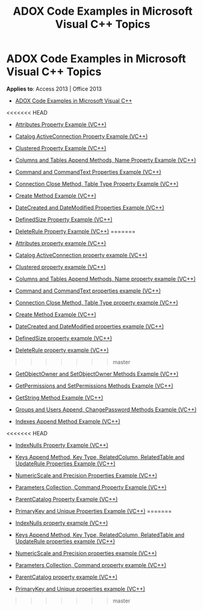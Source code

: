 ﻿---
title: ADOX Code Examples in Microsoft Visual C++ Topics
TOCTitle: ADOX Code Examples in Microsoft Visual C++
ms:assetid: fd79fd9e-69ac-44b1-9115-93cebb5d8e3b
ms:mtpsurl: https://msdn.microsoft.com/library/JJ250301(v=office.15)
ms:contentKeyID: 48548917
ms.date: 09/18/2015
mtps_version: v=office.15
---

# ADOX Code Examples in Microsoft Visual C++ Topics


**Applies to**: Access 2013 | Office 2013


  - [ADOX Code Examples in Microsoft Visual C++](adox-code-examples-in-microsoft-visual-c.md)

<<<<<<< HEAD
  - [Attributes Property Example (VC++)](attributes-property-example-vc.md)

  - [Catalog ActiveConnection Property Example (VC++)](catalog-activeconnection-property-example-vc.md)

  - [Clustered Property Example (VC++)](clustered-property-example-vc.md)

  - [Columns and Tables Append Methods, Name Property Example (VC++)](columns-and-tables-append-methods-name-property-example-vc.md)

  - [Command and CommandText Properties Example (VC++)](command-and-commandtext-properties-example-vc.md)

  - [Connection Close Method, Table Type Property Example (VC++)](connection-close-method-table-type-property-example-vc.md)

  - [Create Method Example (VC++)](create-method-example-vc.md)

  - [DateCreated and DateModified Properties Example (VC++)](datecreated-and-datemodified-properties-example-vc.md)

  - [DefinedSize Property Example (VC++)](definedsize-property-example-vc.md)

  - [DeleteRule Property Example (VC++)](deleterule-property-example-vc.md)
=======
  - [Attributes property example (VC++)](attributes-property-example-vc.md)

  - [Catalog ActiveConnection property example (VC++)](catalog-activeconnection-property-example-vc.md)

  - [Clustered property example (VC++)](clustered-property-example-vc.md)

  - [Columns and Tables Append Methods, Name property example (VC++)](columns-and-tables-append-methods-name-property-example-vc.md)

  - [Command and CommandText properties example (VC++)](command-and-commandtext-properties-example-vc.md)

  - [Connection Close Method, Table Type property example (VC++)](connection-close-method-table-type-property-example-vc.md)

  - [Create Method Example (VC++)](create-method-example-vc.md)

  - [DateCreated and DateModified properties example (VC++)](datecreated-and-datemodified-properties-example-vc.md)

  - [DefinedSize property example (VC++)](definedsize-property-example-vc.md)

  - [DeleteRule property example (VC++)](deleterule-property-example-vc.md)
>>>>>>> master

  - [GetObjectOwner and SetObjectOwner Methods Example (VC++)](getobjectowner-and-setobjectowner-methods-example-vc.md)

  - [GetPermissions and SetPermissions Methods Example (VC++)](getpermissions-and-setpermissions-methods-example-vc.md)

  - [GetString Method Example (VC++)](getstring-method-example-vc.md)

  - [Groups and Users Append, ChangePassword Methods Example (VC++)](groups-and-users-append-changepassword-methods-example-vc.md)

  - [Indexes Append Method Example (VC++)](indexes-append-method-example-vc.md)

<<<<<<< HEAD
  - [IndexNulls Property Example (VC++)](indexnulls-property-example-vc.md)

  - [Keys Append Method, Key Type, RelatedColumn, RelatedTable and UpdateRule Properties Example (VC++)](keys-append-method-key-type-relatedcolumn-relatedtable-and-updaterule-properties-example-vc.md)

  - [NumericScale and Precision Properties Example (VC++)](numericscale-and-precision-properties-example-vc.md)

  - [Parameters Collection, Command Property Example (VC++)](parameters-collection-command-property-example-vc.md)

  - [ParentCatalog Property Example (VC++)](parentcatalog-property-example-vc.md)

  - [PrimaryKey and Unique Properties Example (VC++)](primarykey-and-unique-properties-example-vc.md)
=======
  - [IndexNulls property example (VC++)](indexnulls-property-example-vc.md)

  - [Keys Append Method, Key Type, RelatedColumn, RelatedTable and UpdateRule properties example (VC++)](keys-append-method-key-type-relatedcolumn-relatedtable-and-updaterule-properties-example-vc.md)

  - [NumericScale and Precision properties example (VC++)](numericscale-and-precision-properties-example-vc.md)

  - [Parameters Collection, Command property example (VC++)](parameters-collection-command-property-example-vc.md)

  - [ParentCatalog property example (VC++)](parentcatalog-property-example-vc.md)

  - [PrimaryKey and Unique properties example (VC++)](primarykey-and-unique-properties-example-vc.md)
>>>>>>> master

